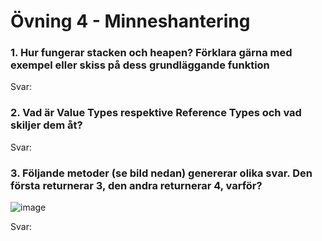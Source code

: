 # Övning 4 - Minneshantering

### 1. Hur fungerar stacken och heapen? Förklara gärna med exempel eller skiss på dess grundläggande funktion
Svar: 

### 2. Vad är Value Types respektive Reference Types och vad skiljer dem åt?
Svar:

### 3. Följande metoder (se bild nedan) genererar olika svar. Den första returnerar 3, den andra returnerar 4, varför?
![image](https://github.com/johnkallstrom/MemoryManagement/assets/54977209/ded6a599-9896-476e-83bc-d14a823d8d53)

Svar:
